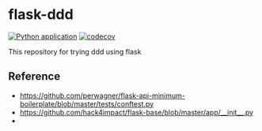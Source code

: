 # flask-ddd

[![Python application](https://github.com/amazingguni/flask-ddd/actions/workflows/python-app.yml/badge.svg)](https://github.com/amazingguni/flask-ddd/actions/workflows/python-app.yml) [![codecov](https://codecov.io/gh/amazingguni/flask-ddd/branch/main/graph/badge.svg?token=2KJAHKYG85)](https://codecov.io/gh/amazingguni/flask-ddd)

This repository for trying ddd using flask

## Reference

- https://github.com/perwagner/flask-api-minimum-boilerplate/blob/master/tests/conftest.py
- https://github.com/hack4impact/flask-base/blob/master/app/__init__.py
-
